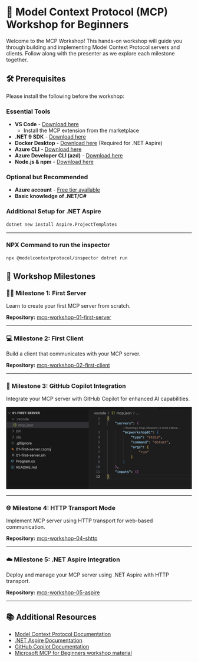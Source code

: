# 🧠 Model Context Protocol (MCP) Workshop for Beginners

Welcome to the MCP Workshop! This hands-on workshop will guide you through building and implementing Model Context Protocol servers and clients. Follow along with the presenter as we explore each milestone together.

## 🛠️ Prerequisites

Please install the following before the workshop:

### Essential Tools
- **VS Code** - [Download here](https://code.visualstudio.com/download)
  * Install the MCP extension from the marketplace
- **.NET 9 SDK** - [Download here](https://dotnet.microsoft.com/download/dotnet/9.0)
- **Docker Desktop** - [Download here](https://docs.docker.com/desktop/setup/install/windows-install/) (Required for .NET Aspire)
- **Azure CLI** - [Download here](https://learn.microsoft.com/cli/azure/install-azure-cli)
- **Azure Developer CLI (azd)** - [Download here](https://learn.microsoft.com/azure/developer/azure-developer-cli/install-azd)
- **Node.js & npm** - [Download here](https://nodejs.org/en/download)

### Optional but Recommended
- **Azure account** - [Free tier available](https://azure.microsoft.com/free/)
- **Basic knowledge of .NET/C#**

### Additional Setup for .NET Aspire
```bash
dotnet new install Aspire.ProjectTemplates
```

---

### NPX Command to run the inspector
```bash
npx @modelcontextprotocol/inspector dotnet run
```

## 🎯 Workshop Milestones

### 🏃‍♂️ Milestone 1: First Server
Learn to create your first MCP server from scratch.

**Repository:** [mcp-workshop-01-first-server](https://github.com/nikosdelis/mcp-workshop-01-first-server.git)

---

### 💻 Milestone 2: First Client
Build a client that communicates with your MCP server.

**Repository:** [mcp-workshop-02-first-client](https://github.com/nikosdelis/mcp-workshop-02-first-client.git)

---

### 🤖 Milestone 3: GitHub Copilot Integration
Integrate your MCP server with GitHub Copilot for enhanced AI capabilities.

![MCP Configuration](mcpjson.png)

---

### 🌐 Milestone 4: HTTP Transport Mode
Implement MCP server using HTTP transport for web-based communication.

**Repository:** [mcp-workshop-04-shttp](https://github.com/nikosdelis/mcp-workshop-04-shttp.git)

---

### ☁️ Milestone 5: .NET Aspire Integration
Deploy and manage your MCP server using .NET Aspire with HTTP transport.

**Repository:** [mcp-workshop-05-aspire](https://github.com/nikosdelis/mcp-workshop-05-aspire.git)

---

## 📚 Additional Resources

- [Model Context Protocol Documentation](https://modelcontextprotocol.io/)
- [.NET Aspire Documentation](https://learn.microsoft.com/aspnet/core/fundamentals/aspire)
- [GitHub Copilot Documentation](https://docs.github.com/copilot)
- [Microsoft MCP for Beginners workshop material](https://github.com/microsoft/mcp-for-beginners)
